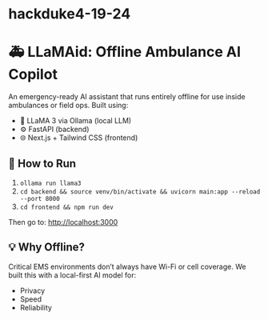 # hackduke4-19-24
# 🚑 LLaMAid: Offline Ambulance AI Copilot

An emergency-ready AI assistant that runs entirely offline for use inside ambulances or field ops. Built using:

- 🧠 LLaMA 3 via Ollama (local LLM)
- ⚙️ FastAPI (backend)
- 🌐 Next.js + Tailwind CSS (frontend)

## 🔧 How to Run

1. `ollama run llama3`
2. `cd backend && source venv/bin/activate && uvicorn main:app --reload --port 8000`
3. `cd frontend && npm run dev`

Then go to: [http://localhost:3000](http://localhost:3000)

## 💡 Why Offline?

Critical EMS environments don’t always have Wi-Fi or cell coverage. We built this with a local-first AI model for:
- Privacy
- Speed
- Reliability

